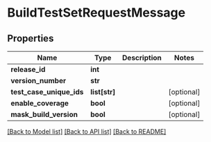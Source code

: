 # BuildTestSetRequestMessage

## Properties
Name | Type | Description | Notes
------------ | ------------- | ------------- | -------------
**release_id** | **int** |  | 
**version_number** | **str** |  | 
**test_case_unique_ids** | **list[str]** |  | [optional] 
**enable_coverage** | **bool** |  | [optional] 
**mask_build_version** | **bool** |  | [optional] 

[[Back to Model list]](../README.md#documentation-for-models) [[Back to API list]](../README.md#documentation-for-api-endpoints) [[Back to README]](../README.md)


